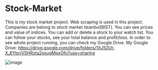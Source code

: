 # Stock-Market
This is my stock market project.
Web scraping is used in this project.
Companies are belong to stock market Istanbul(BIST).
You can see prices and value of indices.
You can add or delete a stock to your watch list.
You can follow your stocks, see your total balance and profit/loss.
In order to see whole project running, you can check my Google Drive.
My Google Drive: https://drive.google.com/drive/folders/1XJ52Ut-X_6YbcjVSHRzta2qxugMqxOfo?usp=sharing

![image](https://github.com/BatuUzun/Stock-Market/assets/103521291/991a51d3-9b5d-445a-88d2-3b3492ec080e)
